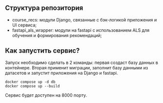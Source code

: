 ## Структура репозитория

- course_recs: модули Django, связанные с бэк-логикой приложения и UI сервиса;
- fastapi_als_wrapper: модули на fastapi с использованием ALS для обучения и формирования рекомендаций;

## Как запустить сервис?

Запуск необходимо сделать в 2 команды: первая создаст базу данных в контейнере. Вторая применит миграции, заполнит базу данными из датасетов и запустит приложения на Django и fastapi.

```
docker compose up -d db
docker compose up --build
```

Сервис будет доступен на 8000 порту.